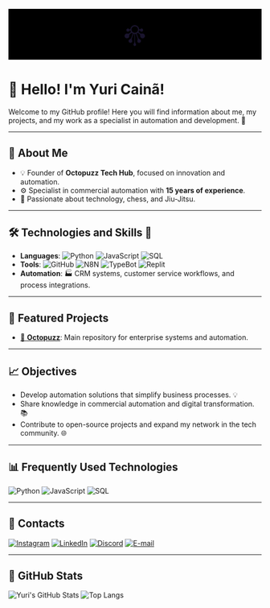 ![Welcome to my GitHub](https://github.com/yuricainan/yuricainan/blob/main/Wallpaper%20(1000%20x%20200%20px).png)

# 👋 Hello! I'm Yuri Cainã!

Welcome to my GitHub profile! Here you will find information about me, my projects, and my work as a specialist in automation and development. 🚀

---

## 📜 About Me
- 💡 Founder of **Octopuzz Tech Hub**, focused on innovation and automation.
- ⚙️ Specialist in commercial automation with **15 years of experience**.
- 🧠 Passionate about technology, chess, and Jiu-Jitsu.

---

## 🛠️ Technologies and Skills 🚀
- **Languages**:
  ![Python](https://img.shields.io/badge/-Python-3776AB?style=for-the-badge&logo=python&logoColor=white)
  ![JavaScript](https://img.shields.io/badge/-JavaScript-F7DF1E?style=for-the-badge&logo=javascript&logoColor=black)
  ![SQL](https://img.shields.io/badge/-SQL-4479A1?style=for-the-badge&logo=postgresql&logoColor=white)
- **Tools**:
  ![GitHub](https://img.shields.io/badge/-GitHub-181717?style=for-the-badge&logo=github&logoColor=white)
  ![N8N](https://img.shields.io/badge/-N8N-0E0E0E?style=for-the-badge&logo=n8n&logoColor=white)
  ![TypeBot](https://img.shields.io/badge/-TypeBot-0E76A8?style=for-the-badge)
  ![Replit](https://img.shields.io/badge/-Replit-667881?style=for-the-badge&logo=replit&logoColor=white)
- **Automation**:
  🏭 CRM systems, customer service workflows, and process integrations.

---

## 🌟 Featured Projects
- [📂 **Octopuzz**](https://github.com/yuricainan/octopuzz): Main repository for enterprise systems and automation.

---

## 📈 Objectives
- Develop automation solutions that simplify business processes. 💡
- Share knowledge in commercial automation and digital transformation. 📚
- Contribute to open-source projects and expand my network in the tech community. 🌐

---

## 📊 Frequently Used Technologies
![Python](https://img.shields.io/badge/-Python-3776AB?style=for-the-badge&logo=python&logoColor=white)
![JavaScript](https://img.shields.io/badge/-JavaScript-F7DF1E?style=for-the-badge&logo=javascript&logoColor=black)
![SQL](https://img.shields.io/badge/-SQL-4479A1?style=for-the-badge&logo=postgresql&logoColor=white)

---

## 🔗 Contacts
[![Instagram](https://img.shields.io/badge/-Instagram-E4405F?style=for-the-badge&logo=instagram&logoColor=white)](https://instagram.com/yuricainan) 
[![LinkedIn](https://img.shields.io/badge/-LinkedIn-0077B5?style=for-the-badge&logo=linkedin&logoColor=white)](https://linkedin.com/in/yuricainan)
[![Discord](https://img.shields.io/badge/-Discord-5865F2?style=for-the-badge&logo=discord&logoColor=white)](https://discordapp.com/users/yuricainan)
[![E-mail](https://img.shields.io/badge/-E--mail-D14836?style=for-the-badge&logo=gmail&logoColor=white)](mailto:yuricainan@email.com)

---

## 🚀 GitHub Stats
![Yuri's GitHub Stats](https://github-readme-stats.vercel.app/api?username=yuricainan&show_icons=true&theme=radical)
![Top Langs](https://github-readme-stats.vercel.app/api/top-langs/?username=yuricainan&layout=compact&theme=radical)

